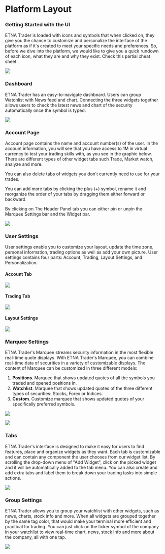 # Platform Layout

### Getting Started with the UI

ETNA Trader is loaded with icons and symbols that when clicked on, they give you the chance to customize and personalize the interface of the platform as if it's created to meet your specific needs and preferences. So, before we dive into the platform, we would like to give you a quick rundown of each icon, what they are and why they exist. Check this partial cheat sheet.

![](../.gitbook/assets/screenshot-2019-04-24-at-14.35.34.png)

### Dashboard

ETNA Trader has an easy-to-navigate dashboard. Users can group Watchlist with News feed and chart. Connecting the three widgets together allows users to check the latest news and chart of the security automatically once the symbol is typed.

![](../.gitbook/assets/screenshot-2019-04-24-at-14.36.33.png)

### Account Page

Account page contains the name and account number\(s\) of the user. In the account information, you will see that you have access to 1M in virtual currency to test your trading skills with, as you see in the graphic below. There are different types of other widget tabs such Trade, Market watch, analyze and more. 

You can also delete tabs of widgets you don't currently need to use for your trades. 

You can add more tabs by clicking the plus \(+\) symbol, rename it and reorganize the order of your tabs by dragging them either forward or backward. 

By clicking on The Header Panel tab you can either pin or unpin the Marquee Settings bar and the Widget bar.

![](../.gitbook/assets/screenshot-2019-04-24-at-14.56.36.png)

### User Settings

User settings enable you to customize your layout, update the time zone, personal information, trading options as well as add your own picture. User settings contains four parts: Account, Trading, Layout Settings, and Personalization.

#### Account Tab

![](../.gitbook/assets/screenshot-2019-04-24-at-15.15.18.png)

#### Trading Tab

![](../.gitbook/assets/screenshot-2019-04-24-at-15.15.48.png)

#### Layout Settings

![](../.gitbook/assets/screenshot-2019-04-24-at-15.17.28.png)

### Marquee Settings

ETNA Trader's Marquee streams security information in the most flexible real-time quote displays. With ETNA Trader's Marquee, you can combine real-time data of securities in a variety of customizable displays. The content of Marquee can be customized in three different models:

1. **Positions**. Marquee that shows updated quotes of all the symbols you traded and opened positions in.
2. **Watchlist**. Marquee that shows updated quotes of the three different types of securities: Stocks, Forex or Indices.
3. **Custom**. Customize marquee that shows updated quotes of your specifically preferred symbols.

![](../.gitbook/assets/screenshot-2019-04-24-at-15.23.23.png)

![](../.gitbook/assets/screenshot-2019-04-24-at-15.23.46.png)

### Tabs

ETNA Trader's interface is designed to make it easy for users to find features, place and organize widgets as they want. Each tab is customizable and can contain any component the user chooses from our widget list. By scrolling the drop-down menu of "Add Widget", click on the picked widget and it will be automatically added to the tab menu. You can also create and add extra tabs and label them to break down your trading tasks into simple actions.

![](../.gitbook/assets/screenshot-2019-04-24-at-15.31.13.png)

### Group Settings

ETNA Trader allows you to group your watchlist with other widgets, such as news, charts, stock info and more. When all widgets are grouped together by the same tag color, that would make your terminal more efficient and practical for trading. You can just click on the ticker symbol of the company in your watchlist to view real-time chart, news, stock info and more about the company, all with one tap.

![](../.gitbook/assets/screenshot-2019-04-24-at-15.32.11.png)



